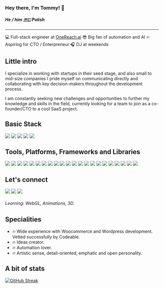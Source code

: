 ### Hey there, I'm Tommy! 👋 
##### He / him 🇵🇱  Polish

------

💻 Full-stack engineer at <a href="https://onereach.ai/">OneReach.ai</a> 😎 Big fan of automation and AI 🔥 Aspiring for CTO / Enterpreneur 🎧 DJ at weekends

Little intro
-----------------

I specialize in working with startups in their seed stage, and also small to mid-size companies I pride myself on communicating directly and collaborating with key decision-makers throughout the development process.

I am constantly seeking new challenges and opportunities to further my knowledge and skills in the field, currently looking for a team to join as a co-founder/CTO to a cool SaaS project.

Basic Stack
-----
<p>
  <p>
    <img src="https://img.shields.io/badge/php-%23777BB4.svg?style=for-the-badge&logo=php&logoColor=white"/>
    <img src="https://img.shields.io/badge/javascript-%23323330.svg?style=for-the-badge&logo=javascript&logoColor=%23F7DF1E"/>
    <img src="https://img.shields.io/badge/typescript-%23007ACC.svg?style=for-the-badge&logo=typescript&logoColor=white"/>
    <img src="https://img.shields.io/badge/html5-%23E34F26.svg?style=for-the-badge&logo=html5&logoColor=white"/>
    <img src="https://img.shields.io/badge/css3-%231572B6.svg?style=for-the-badge&logo=css3&logoColor=white"/>
  </p>
</p>

Tools, Platforms, Frameworks and Libraries
------------------------------------------
<p>
  <p>
    <img src="https://img.shields.io/badge/WordPress-%23117AC9.svg?style=flat-square&logo=WordPress&logoColor=white"/>
    <img src="https://img.shields.io/badge/jquery-%230769AD.svg?style=flat-square&logo=jquery&logoColor=white"/>
    <img src="https://img.shields.io/badge/-Vue.js-42B883?style=flat-square&logo=Vue.js&logoColor=white"/>
    <img src="https://img.shields.io/badge/react-%2320232a.svg?style=flat-square&logo=react&logoColor=%2361DAFB"/>
    <img src="https://img.shields.io/badge/Next-black?style=flat-square&logo=next.js&logoColor=white"/>
    <img src="https://img.shields.io/badge/SASS-hotpink.svg?style=flat-square&logo=SASS&logoColor=white"/>
    <img src="https://img.shields.io/badge/laravel-%23FF2D20.svg?style=flat-square&logo=laravel&logoColor=white"/>
    <img src="https://img.shields.io/badge/GULP-%23CF4647.svg?style=flat-square&logo=gulp&logoColor=white"/>
    <img src="https://img.shields.io/badge/-Git-F44D27?style=flat-square&logo=Git&logoColor=white"/>
    <img src="https://img.shields.io/badge/-NPM-CB3837?style=flat-square&logo=NPM&logoColor=white"/>
    <img src="https://img.shields.io/badge/-MySQL-F29111?style=flat-square&logo=MySQL&logoColor=white"/>
    <img src="https://img.shields.io/badge/-Laravel-F55247?style=flat-square&logo=Laravel&logoColor=white"/>
    <img src="https://img.shields.io/badge/-WebPack-1C78C0?style=flat-square&logo=WebPack&logoColor=white"/>
    <img src="https://img.shields.io/badge/-ESLint-4B32C3?style=flat-square&logo=ESLint&logoColor=white"/>
    <img src="https://img.shields.io/badge/-HTML5-E34F26?style=flat-square&logo=HTML5&logoColor=white"/>
    <img src="https://img.shields.io/badge/-CSS3-1572B6?style=flat-square&logo=CSS3&logoColor=white"/>
    <img src="https://img.shields.io/badge/AWS-%23FF9900.svg?style=flat-square&logo=amazon-aws&logoColor=white"/>
    <img src="https://img.shields.io/badge/phpstorm-143?style=flat-square&logo=phpstorm&logoColor=black&color=black&labelColor=darkorchid"/>
    <img src="https://img.shields.io/badge/-Sketch-FA6400?style=flat-square&logo=Sketch&logoColor=white"/>
    <img src="https://img.shields.io/badge/figma-%23F24E1E.svg?style=flat-square&logo=figma&logoColor=white"/>
    <img src="https://img.shields.io/badge/mac%20os-000000?style=flat-square&logo=macos&logoColor=F0F0F0"/>
    <img src="https://img.shields.io/badge/shell_script-%23121011.svg?style=flat-square&logo=gnu-bash&logoColor=white"/>
  </p>
</p>
<p>

Let's connect
-------

  <a href="mailto:tomek@sobolew.ski?subject=[Github] Hello Tommy !"><img src="https://img.shields.io/badge/e‑mail-D14836.svg?style=for-the-badge&logo=GMail&logoColor=white"/></a>
  <a href="https://www.linkedin.com/in/sobolewskiatelio/"><img src="https://img.shields.io/badge/linkedin-0077B5.svg?style=for-the-badge&logo=linkedin&logoColor=white"/></a>
  <a href="https://twitter.com/sobolew_ski"><img src="https://img.shields.io/badge/twitter-1DA1F2.svg?style=for-the-badge&logo=twitter&logoColor=white"/></a>
</p>
<p>

###### Learning: WebGL, Animations, 3D. 

Specialities
----

- 🔥 Wide experience with Woocommerce and Wordpress development. Vetted successfully by Codeable.
- 🔥 Ideas creator. 
- 🔥 Automation lover.
- 🔥 Artistic sense, detail-oriented, emphatic and open personality.

A bit of stats
----
[![GitHub Streak](https://github-readme-streak-stats.herokuapp.com?user=jorgu5&theme=dark&hide_border=true&date_format=j%20M%5B%20Y%5D)](https://git.io/streak-stats)
